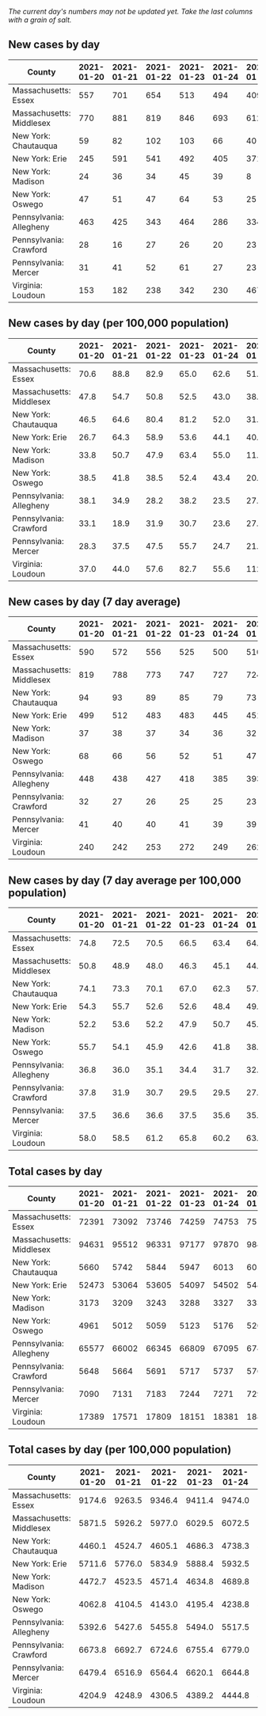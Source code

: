 _The current day's numbers may not be updated yet. Take the last columns with a grain of salt._
## New cases by day

| County | 2021-01-20 | 2021-01-21 | 2021-01-22 | 2021-01-23 | 2021-01-24 | 2021-01-25 | 2021-01-26 |
| --- | --- | --- | --- | --- | --- | --- | --- |
| Massachusetts: Essex | 557 | 701 | 654 | 513 | 494 | 409 | 173 |
| Massachusetts: Middlesex | 770 | 881 | 819 | 846 | 693 | 612 | 346 |
| New York: Chautauqua | 59 | 82 | 102 | 103 | 66 | 40 | 43 |
| New York: Erie | 245 | 591 | 541 | 492 | 405 | 371 | 311 |
| New York: Madison | 24 | 36 | 34 | 45 | 39 | 8 | 19 |
| New York: Oswego | 47 | 51 | 47 | 64 | 53 | 25 | 17 |
| Pennsylvania: Allegheny | 463 | 425 | 343 | 464 | 286 | 334 | 282 |
| Pennsylvania: Crawford | 28 | 16 | 27 | 26 | 20 | 23 | 27 |
| Pennsylvania: Mercer | 31 | 41 | 52 | 61 | 27 | 23 | 30 |
| Virginia: Loudoun | 153 | 182 | 238 | 342 | 230 | 467 | 313 |

## New cases by day (per 100,000 population)

| County | 2021-01-20 | 2021-01-21 | 2021-01-22 | 2021-01-23 | 2021-01-24 | 2021-01-25 | 2021-01-26 |
| --- | --- | --- | --- | --- | --- | --- | --- |
| Massachusetts: Essex | 70.6 | 88.8 | 82.9 | 65.0 | 62.6 | 51.8 | 21.9 |
| Massachusetts: Middlesex | 47.8 | 54.7 | 50.8 | 52.5 | 43.0 | 38.0 | 21.5 |
| New York: Chautauqua | 46.5 | 64.6 | 80.4 | 81.2 | 52.0 | 31.5 | 33.9 |
| New York: Erie | 26.7 | 64.3 | 58.9 | 53.6 | 44.1 | 40.4 | 33.9 |
| New York: Madison | 33.8 | 50.7 | 47.9 | 63.4 | 55.0 | 11.3 | 26.8 |
| New York: Oswego | 38.5 | 41.8 | 38.5 | 52.4 | 43.4 | 20.5 | 13.9 |
| Pennsylvania: Allegheny | 38.1 | 34.9 | 28.2 | 38.2 | 23.5 | 27.5 | 23.2 |
| Pennsylvania: Crawford | 33.1 | 18.9 | 31.9 | 30.7 | 23.6 | 27.2 | 31.9 |
| Pennsylvania: Mercer | 28.3 | 37.5 | 47.5 | 55.7 | 24.7 | 21.0 | 27.4 |
| Virginia: Loudoun | 37.0 | 44.0 | 57.6 | 82.7 | 55.6 | 112.9 | 75.7 |

## New cases by day (7 day average)

| County | 2021-01-20 | 2021-01-21 | 2021-01-22 | 2021-01-23 | 2021-01-24 | 2021-01-25 | 2021-01-26 |
| --- | --- | --- | --- | --- | --- | --- | --- |
| Massachusetts: Essex | 590 | 572 | 556 | 525 | 500 | 510 | 500 |
| Massachusetts: Middlesex | 819 | 788 | 773 | 747 | 727 | 724 | 710 |
| New York: Chautauqua | 94 | 93 | 89 | 85 | 79 | 73 | 71 |
| New York: Erie | 499 | 512 | 483 | 483 | 445 | 451 | 422 |
| New York: Madison | 37 | 38 | 37 | 34 | 36 | 32 | 29 |
| New York: Oswego | 68 | 66 | 56 | 52 | 51 | 47 | 43 |
| Pennsylvania: Allegheny | 448 | 438 | 427 | 418 | 385 | 393 | 371 |
| Pennsylvania: Crawford | 32 | 27 | 26 | 25 | 25 | 23 | 24 |
| Pennsylvania: Mercer | 41 | 40 | 40 | 41 | 39 | 39 | 38 |
| Virginia: Loudoun | 240 | 242 | 253 | 272 | 249 | 262 | 275 |

## New cases by day (7 day average per 100,000 population)

| County | 2021-01-20 | 2021-01-21 | 2021-01-22 | 2021-01-23 | 2021-01-24 | 2021-01-25 | 2021-01-26 |
| --- | --- | --- | --- | --- | --- | --- | --- |
| Massachusetts: Essex | 74.8 | 72.5 | 70.5 | 66.5 | 63.4 | 64.6 | 63.4 |
| Massachusetts: Middlesex | 50.8 | 48.9 | 48.0 | 46.3 | 45.1 | 44.9 | 44.1 |
| New York: Chautauqua | 74.1 | 73.3 | 70.1 | 67.0 | 62.3 | 57.5 | 55.9 |
| New York: Erie | 54.3 | 55.7 | 52.6 | 52.6 | 48.4 | 49.1 | 45.9 |
| New York: Madison | 52.2 | 53.6 | 52.2 | 47.9 | 50.7 | 45.1 | 40.9 |
| New York: Oswego | 55.7 | 54.1 | 45.9 | 42.6 | 41.8 | 38.5 | 35.2 |
| Pennsylvania: Allegheny | 36.8 | 36.0 | 35.1 | 34.4 | 31.7 | 32.3 | 30.5 |
| Pennsylvania: Crawford | 37.8 | 31.9 | 30.7 | 29.5 | 29.5 | 27.2 | 28.4 |
| Pennsylvania: Mercer | 37.5 | 36.6 | 36.6 | 37.5 | 35.6 | 35.6 | 34.7 |
| Virginia: Loudoun | 58.0 | 58.5 | 61.2 | 65.8 | 60.2 | 63.4 | 66.5 |

## Total cases by day

| County | 2021-01-20 | 2021-01-21 | 2021-01-22 | 2021-01-23 | 2021-01-24 | 2021-01-25 | 2021-01-26 |
| --- | --- | --- | --- | --- | --- | --- | --- |
| Massachusetts: Essex | 72391 | 73092 | 73746 | 74259 | 74753 | 75162 | 75335 |
| Massachusetts: Middlesex | 94631 | 95512 | 96331 | 97177 | 97870 | 98482 | 98828 |
| New York: Chautauqua | 5660 | 5742 | 5844 | 5947 | 6013 | 6053 | 6096 |
| New York: Erie | 52473 | 53064 | 53605 | 54097 | 54502 | 54873 | 55184 |
| New York: Madison | 3173 | 3209 | 3243 | 3288 | 3327 | 3335 | 3354 |
| New York: Oswego | 4961 | 5012 | 5059 | 5123 | 5176 | 5201 | 5218 |
| Pennsylvania: Allegheny | 65577 | 66002 | 66345 | 66809 | 67095 | 67429 | 67711 |
| Pennsylvania: Crawford | 5648 | 5664 | 5691 | 5717 | 5737 | 5760 | 5787 |
| Pennsylvania: Mercer | 7090 | 7131 | 7183 | 7244 | 7271 | 7294 | 7324 |
| Virginia: Loudoun | 17389 | 17571 | 17809 | 18151 | 18381 | 18848 | 19161 |

## Total cases by day (per 100,000 population)

| County | 2021-01-20 | 2021-01-21 | 2021-01-22 | 2021-01-23 | 2021-01-24 | 2021-01-25 | 2021-01-26 |
| --- | --- | --- | --- | --- | --- | --- | --- |
| Massachusetts: Essex | 9174.6 | 9263.5 | 9346.4 | 9411.4 | 9474.0 | 9525.8 | 9547.8 |
| Massachusetts: Middlesex | 5871.5 | 5926.2 | 5977.0 | 6029.5 | 6072.5 | 6110.4 | 6131.9 |
| New York: Chautauqua | 4460.1 | 4524.7 | 4605.1 | 4686.3 | 4738.3 | 4769.8 | 4803.7 |
| New York: Erie | 5711.6 | 5776.0 | 5834.9 | 5888.4 | 5932.5 | 5972.9 | 6006.7 |
| New York: Madison | 4472.7 | 4523.5 | 4571.4 | 4634.8 | 4689.8 | 4701.1 | 4727.9 |
| New York: Oswego | 4062.8 | 4104.5 | 4143.0 | 4195.4 | 4238.8 | 4259.3 | 4273.2 |
| Pennsylvania: Allegheny | 5392.6 | 5427.6 | 5455.8 | 5494.0 | 5517.5 | 5544.9 | 5568.1 |
| Pennsylvania: Crawford | 6673.8 | 6692.7 | 6724.6 | 6755.4 | 6779.0 | 6806.2 | 6838.1 |
| Pennsylvania: Mercer | 6479.4 | 6516.9 | 6564.4 | 6620.1 | 6644.8 | 6665.8 | 6693.2 |
| Virginia: Loudoun | 4204.9 | 4248.9 | 4306.5 | 4389.2 | 4444.8 | 4557.7 | 4633.4 |
